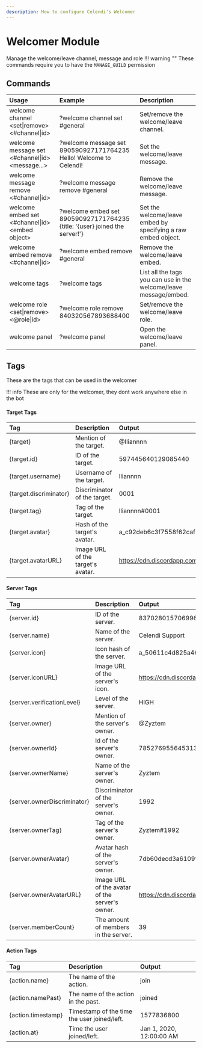 ```yaml
---
description: How to configure Celendi's Welcomer
---
```

# Welcomer Module
Manage the welcome/leave channel, message and role
!!! warning ""
    These commands require you to have the `MANAGE_GUILD` permission

## Commands

| Usage | Example | Description |
| :--- | :--- | :--- |
| welcome channel &lt;set\|remove&gt; &lt;#channel\|id&gt; | ?welcome channel set #general | Set/remove the welcome/leave channel. |
| welcome message set &lt;#channel\|id&gt; &lt;message...&gt; | ?welcome message set 890590927171764235 Hello! Welcome to Celendi! | Set the welcome/leave message. | 
| welcome message remove &lt;#channel\|id&gt; | ?welcome message remove #general | Remove the welcome/leave message. |
| welcome embed set &lt;#channel\|id&gt; &lt;embed object&gt; | ?welcome embed set 890590927171764235 <br>{title: '{user} joined the server!'} | Set the welcome/leave embed by specifying a raw embed object. |
| welcome embed remove &lt;#channel\|id&gt; | ?welcome embed remove #general | Remove the welcome/leave embed. |
| welcome tags | ?welcome tags | List all the tags you can use in the welcome/leave message/embed. |
| welcome role &lt;set\|remove&gt; &lt;&#64;role\|id&gt;| ?welcome role remove 840320567893688400 | Set/remove the welcome/leave role. |
| welcome panel | ?welcome panel | Open the welcome/leave panel. |

## Tags
These are the tags that can be used in the welcomer

!!! info
    These are only for the welcomer, they dont work anywhere else in the bot

#### **Target Tags**   
| Tag      | Description | Output |
| :------- | :---------- | :------- |
| {target} | Mention of the target. | &#64;Iliannnn |
| {target.id} | ID of the target. | 597445640129085440 |
| {target.username} | Username of the target. | Iliannnn |
| {target.discriminator} | Discriminator of the target. | 0001 |
| {target.tag} | Tag of the target. | Iliannnn#0001 |
| {target.avatar} | Hash of the target's avatar. | a_c92deb6c3f7558f62caf2ba485c42087 |
| {target.avatarURL} | Image URL of the target's avatar. | https://cdn.discordapp.com/avatars/597445640129085440/a_c92deb6c3f7558f62caf2ba485c42087.gif |

#### **Server Tags**
| Tag      | Description | Output |
| :------- | :---------- | :------- |
| {server.id} | ID of the server. | 837028015706996806 |
| {server.name} | Name of the server. | Celendi Support |
| {server.icon} | Icon hash of the server. | a_50611c4d825a46db3195224498757205 |
| {server.iconURL} | Image URL of the server's icon. | https://cdn.discordapp.com/icons/837028015706996806/a_50611c4d825a46db3195224498757205.gif |
| {server.verificationLevel} | Level of the server. | HIGH |
| {server.owner} | Mention of the server's owner. | &#64;Zyztem |
| {server.ownerId} | Id of the server's owner. | 785276955645313035 |
| {server.ownerName} | Name of the server's owner. | Zyztem |
| {server.ownerDiscriminator} | Discriminator of the server's owner. | 1992 |
| {server.ownerTag} | Tag of the server's owner. | Zyztem#1992 |
| {server.ownerAvatar} | Avatar hash of the server's owner. | 7db60decd3a6109f48715a448639c6a6 |
| {server.ownerAvatarURL} | Image URL of the avatar of the server's owner. | https://cdn.discordapp.com/avatars/785276955645313035/7db60decd3a6109f48715a448639c6a6.png |
| {server.memberCount} | The amount of members in the server. | 39 |

####  Action Tags
| Tag     | Description | Output |
| :------ | :---------- | :------- |
| {action.name} | The name of the action. | join |
| {action.namePast} | The name of the action in the past. | joined |
| {action.timestamp} | Timestamp of the time the user joined/left. | 1577836800 |
| {action.at} | Time the user joined/left. | Jan 1, 2020, 12:00:00 AM |
